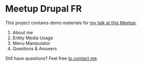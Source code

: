 # Meetup Drupal FR

This project contains demo materials for [my talk at this Meetup](https://www.meetup.com/drupal-france-francophonie/events/277241567/).

1. About me
2. Entity Media Usage
3. Menu Manipulator
4. Questions & Answers


Still have questions? Feel free [to contact me](https://matthieuscarset.com).
